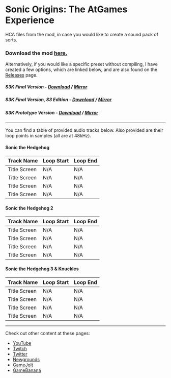 # Sonic Origins: The AtGames Experience
HCA files from the mod, in case you would like to create a sound pack of sorts.

### Download the mod [here.](https://gamebanana.com/sounds/62231)

Alternatively, if you would like a specific preset without compiling, I have created a few options, which are linked below, and are also found on the [Releases](https://github.com/JoshGamingHQ/atgames-ost-files/releases) page.

##### S3K Final Version - [Download](https://www.youtube.com/watch?v=dQw4w9WgXcQ) / [Mirror](https://drive.google.com)
##### S3K Final Version, S3 Edition - [Download](https://www.youtube.com/watch?v=dQw4w9WgXcQ) / [Mirror](https://drive.google.com)
##### S3K Prototype Version - [Download](https://www.youtube.com/watch?v=dQw4w9WgXcQ) / [Mirror](https://drive.google.com)

---

You can find a table of provided audio tracks below. Also provided are their loop points in samples (all are at 48kHz).

#### Sonic the Hedgehog

|Track Name|Loop Start|Loop End|
|-----|-----|-----|
|Title Screen|N/A|N/A|
|Title Screen|N/A|N/A|
|Title Screen|N/A|N/A|
|Title Screen|N/A|N/A|

#### Sonic the Hedgehog 2

|Track Name|Loop Start|Loop End|
|-----|-----|-----|
|Title Screen|N/A|N/A|
|Title Screen|N/A|N/A|
|Title Screen|N/A|N/A|
|Title Screen|N/A|N/A|

#### Sonic the Hedgehog 3 & Knuckles

|Track Name|Loop Start|Loop End|
|-----|-----|-----|
|Title Screen|N/A|N/A|
|Title Screen|N/A|N/A|
|Title Screen|N/A|N/A|
|Title Screen|N/A|N/A|

---

Check out other content at these pages:
+ [YouTube](https://www.youtube.com/)
+ [Twitch](https://www.twitch.tv/)
+ [Twitter](https://www.twitter.com/JoshGamingHQ)
+ [Newgrounds](https://jghq.newgrounds.com/)
+ [GameJolt](https://www.gamejolt.com/)
+ [GameBanana](https://www.gamebanana.com/)
